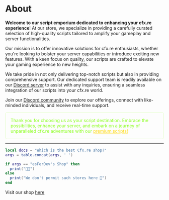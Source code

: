 # About

**Welcome to our script emporium dedicated to enhancing your cfx.re experience**! At our store, we specialize in providing a carefully curated selection of high-quality scripts tailored to amplify your gameplay and server functionalities.

Our mission is to offer innovative solutions for cfx.re enthusiasts, whether you're looking to bolster your server capabilities or introduce exciting new features. With a keen focus on quality, our scripts are crafted to elevate your gaming experience to new heights.

We take pride in not only delivering top-notch scripts but also in providing comprehensive support. Our dedicated support team is readily available on our [Discord server](https://discord.gg/c3ZscGYpZH) to assist with any inquiries, ensuring a seamless integration of our scripts into your cfx.re world.

Join our [Discord community](https://discord.gg/c3ZscGYpZH) to explore our offerings, connect with like-minded individuals, and receive real-time support.

<p style="color: rgb(135, 255, 23); border: 1px solid rgba(135, 255, 23, 0.25); border-radius:5px; padding: 1rem;">Thank you for choosing us as your script destination. Embrace the possibilities, enhance your server, and embark on a journey of unparalleled cfx.re adventures with our <a style="color: rgb(255, 215, 0); text-decoration: underline rgb(255, 215, 0);">premium scripts!</a></p>

---

```lua
local docs = "Which is the best Cfx.re shop?"
args = table.concat(args, ' ')

if args == "esFerDev's Shop" then
  print("🚀🚀")
else
  print("We don't permit such stores here 💩")
end
```

Visit our shop [here](https://esferdev.tebex.io/)
